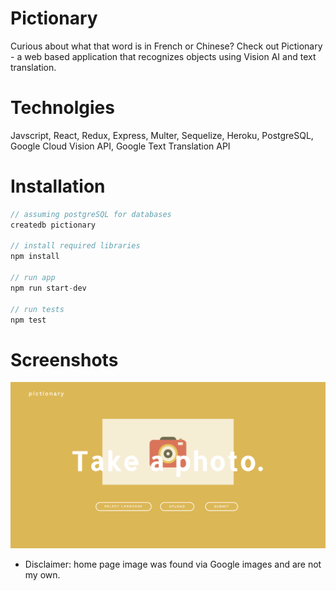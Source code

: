 # Pictionary

Curious about what that word is in French or Chinese? Check out Pictionary - a web based application that recognizes objects using Vision AI and text translation. 

# Technolgies

Javscript, React, Redux, Express, Multer, Sequelize, Heroku, PostgreSQL, Google Cloud Vision API, Google Text Translation API

# Installation

```js
// assuming postgreSQL for databases
createdb pictionary

// install required libraries
npm install 

// run app
npm run start-dev

// run tests
npm test
```

# Screenshots
![home page](https://github.com/ath-chen/pictionary/blob/master/pictionary-thumbnail.png)

* Disclaimer: home page image was found via Google images and are not my own. 


